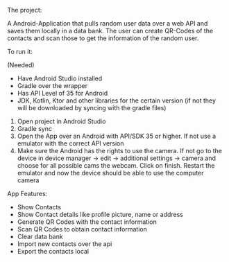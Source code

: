 The project:

A Android-Application that pulls random user data over a web API and saves them locally in a data bank. The user can create QR-Codes of the contacts and scan those to get the information of the random user.

To run it:

(Needed)
- Have Android Studio installed
- Gradle over the wrapper
- Has API Level of 35 for Android
- JDK, Kotlin, Ktor and other libraries for the certain version (if not they will be downloaded by syncing with the gradle files)

1. Open project in Android Studio
2. Gradle sync
3. Open the App over an Android with API/SDK 35 or higher. If not use a emulator with the correct API version
4. Make sure the Android has the rights to use the camera. If not go to the device in device manager -> edit -> additional settings -> camera and choose for all possible cams the webcam. Click on finish. Restart the emulator and now the device should be able to use the computer camera

App Features:

- Show Contacts
- Show Contact details like profile picture, name or address
- Generate QR Codes with the contact information
- Scan QR Codes to obtain contact information
- Clear data bank
- Import new contacts over the api
- Export the contacts local
